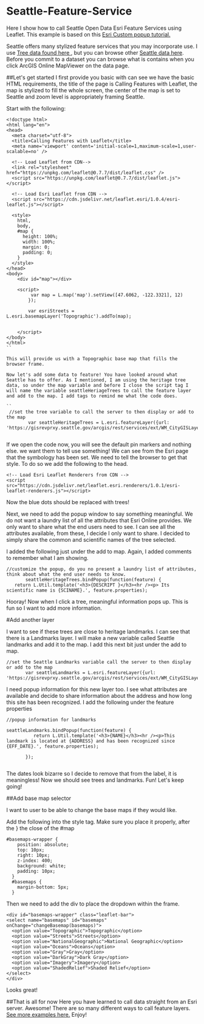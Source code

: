 # Seattle-Feature-Service
Here I show how to call Seattle Open Data Esri Feature Services using Leaflet. 
This example is based on this <a href= "http://esri.github.io/esri-leaflet/tutorials/working-with-feature-layers.html">Esri Custom popup tutorial.</a> 

Seattle offers many stylized feature services that you may incorporate use. I use <a href= "https://esri.github.io/esri-leaflet/examples/feature-layer-popups.html">Tree data found here </a>, but you can browse other <a href= "https://gisrevprxy.seattle.gov/arcgis/rest/services/ext/WM_CityGISLayers/MapServerl">Seattle data here</a>. Before you commit to a dataset you can browse what is contains when you click ArcGIS Online MapViewer on the data page. 

##Let's get started
I first provide you basic with can see we have the basic HTML requirements, the title of the page is Calling Features with Leaflet, the map is stylized to fill the whole screen, the center of the map is set to Seattle and zoom level is appropriately framing Seattle.

Start with the following: 

```
<!doctype html>
<html lang="en">
<head>  
  <meta charset="utf-8">
  <title>Calling Features with Leaflet</title>  
  <meta name='viewport' content='initial-scale=1,maximum-scale=1,user-scalable=no' />

  <!-- Load Leaflet from CDN-->
  <link rel="stylesheet" href="https://unpkg.com/leaflet@0.7.7/dist/leaflet.css" />
  <script src="https://unpkg.com/leaflet@0.7.7/dist/leaflet.js"></script>

  <!-- Load Esri Leaflet from CDN -->
  <script src="https://cdn.jsdelivr.net/leaflet.esri/1.0.4/esri-leaflet.js"></script>

  <style>
    html,
    body,
    #map {
      height: 100%;
      width: 100%;
      margin: 0;
      padding: 0;
    }
  </style>
</head>
<body>    
    <div id="map"></div>

    <script>
         var map = L.map('map').setView([47.6062, -122.3321], 12)
        });

        var esriStreets = L.esri.basemapLayer('Topographic').addTo(map);

            
    </script>    
</body>
</html>
``

This will provide us with a Topographic base map that fills the browser frame.

Now let's add some data to feature! You have looked around what Seattle has to offer. As I mentioned, I am using the heritage tree data, so under the map variable and before I close the script tag I will name the variable seattleHeriageTrees to call the feature layer and add to the map. I add tags to remind me what the code does. 

``
 //set the tree variable to call the server to then display or add to the map
        var seattleHeritageTrees = L.esri.featureLayer({url: 'https://gisrevprxy.seattle.gov/arcgis/rest/services/ext/WM_CityGISLayers/MapServer/33'}).addTo(map);
        
 ```

If we open the code now, you will see the default pin markers and nothing else. we want them to tell use something! We can see from the Esri page that the symbology has been set. We need to tell the browser to get that style. To do so we add the following to the head. 

 ```
<!-- Load Esri Leaflet Renderers from CDN -->
<script src="https://cdn.jsdelivr.net/leaflet.esri.renderers/1.0.1/esri-leaflet-renderers.js"></script>
 ```
 Now the blue dots should be replaced with trees! 
 
Next, we need to add the popup window to say something meaningful. We do not want a laundry list of all the attributes that Esri Online provides. We only want to share what the end users need to see. I can see all the attributes available, from these, I decide I only want to share. I decided to simply share the common and scientific names of the tree selected.

I added the following just under the add to map. Again, I added comments to remember what I am showing.
 ```
 //customize the popup, do you no present a laundry list of attributes, think about what the end user needs to know.
        seattleHeritageTrees.bindPopup(function(feature) {
    return L.Util.template('<h3>{DESCRIPT }</h3><hr /><p> Its scientific name is {SCINAME}.', feature.properties);
 ```
Hooray! Now when I click a tree, meaningful information pops up. This is fun so I want to add more information. 

#Add another layer 

I want to see if these trees are close to heritage landmarks. I can see that there is a Landmarks layer. I will make a new variable called Seattle landmarks and add it to the map. I add this next bit just under the add to map. 

 ```
 //set the Seattle Landmarks variable call the server to then display or add to the map
        var seattleLandmarks = L.esri.featureLayer({url: 'https://gisrevprxy.seattle.gov/arcgis/rest/services/ext/WM_CityGISLayers/MapServer/55'}).addTo(map);
 ```
 
 I need popup information for this new layer too. I see what attributes are available and decide to share information about the address and how long this site has been recognized. I add the following under the feature properties
 
  ```
  //popup information for landmarks
 
  seattleLandmarks.bindPopup(function(feature) {
            return L.Util.template('<h3>{NAME}</h3><hr /><p>This landmark is located at {ADDRESS} and has been recognized since {EFF_DATE}.', feature.properties);
                
         });       
          
  ```

The dates look bizarre so I decide to remove that from the label, it is meaningless! 
Now we should see trees and landmarks. Fun! Let's keep going!
          
##Add base map selector

I want to user to be able to change the base maps if they would like. 

Add the following into the style tag. Make sure you place it properly, after the } the close of the #map

```
#basemaps-wrapper {
    position: absolute;
    top: 10px;
    right: 10px;
    z-index: 400;
    background: white;
    padding: 10px;
  }
  #basemaps {
    margin-bottom: 5px;
  }
 ```
 
 Then we need to add the div to place the dropdown within the frame. 
 
  ```
 <div id="basemaps-wrapper" class="leaflet-bar">
  <select name="basemaps" id="basemaps" onChange="changeBasemap(basemaps)">
    <option value="Topographic">Topographic</option>
    <option value="Streets">Streets</option>
    <option value="NationalGeographic">National Geographic</option>
    <option value="Oceans">Oceans</option>
    <option value="Gray">Gray</option>
    <option value="DarkGray">Dark Gray</option>
    <option value="Imagery">Imagery</option>
    <option value="ShadedRelief">Shaded Relief</option>
  </select>
</div>
 ```
Looks great! 

##That is all for now
Here you have learned to call data straight from an Esri server. Awesome! There are so many different ways to call feature layers. <a href="http://esri.github.io/esri-leaflet/tutorials/introduction-to-layer-types.html">See more examples here.</a> Enjoy!

